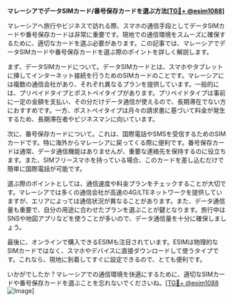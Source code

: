 **マレーシアでデータSIMカード/番号保存カードを選ぶ方法[[TG💪+ @esim1088](https://t.me/s/esim1088)]**

マレーシアへ旅行やビジネスで訪れる際、スマホの通信手段としてデータSIMカードや番号保存カードは非常に重要です。現地での通信環境をスムーズに確保するために、適切なカードを選ぶ必要があります。この記事では、マレーシアでデータSIMカードや番号保存カードを選ぶ際のポイントを詳しく解説します。

まず、データSIMカードについて。データSIMカードとは、スマホやタブレットに挿してインターネット接続を行うためのSIMカードのことです。マレーシアには複数の通信会社があり、それぞれ異なるプランを提供しています。一般的には、プリペイドタイプとポストペイタイプがあります。プリペイドタイプは事前に一定の金額を支払い、その分だけデータ通信が使えるので、長期滞在でない方におすすめです。一方、ポストペイタイプは月々の請求書に基づいて料金が発生するため、長期滞在者やビジネスマンに向いています。

次に、番号保存カードについて。これは、国際電話やSMSを受信するためのSIMカードです。特に海外からマレーシアに戻ってくる際に便利です。番号保存カードは通常、データ通信機能はありませんが、重要な連絡先を保持するのに役立ちます。また、SIMフリースマホを持っている場合、このカードを差し込むだけで簡単に国際電話が可能です。

選ぶ際のポイントとしては、通信速度や料金プランをチェックすることが大切です。マレーシアでは多くの通信会社が高速の4G/LTEネットワークを提供していますが、エリアによっては通信状況が異なることがあります。また、データ通信量も重要で、自分の用途に合わせたプランを選ぶことが鍵となります。旅行中はSNSや地図アプリなどを使うことが多いので、データ通信量を十分に確保しましょう。

最後に、オンラインで購入できるESIMも注目されています。ESIMは物理的なSIMカードではなく、スマホやデバイスに直接ダウンロードして使うタイプです。これなら、現地に到着してすぐに設定できるので、とても便利です。

いかがでしたか？マレーシアでの通信環境を快適にするために、適切なSIMカードや番号保存カードを選ぶことを忘れないでくださいね。[[TG💪+ @esim1088](https://t.me/s/esim1088) ![Image](https://i.postimg.cc/Y0z9fWf4/image.png)]